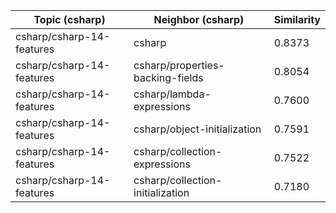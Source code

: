 | Topic (csharp) | Neighbor (csharp) | Similarity |
|-------------|-------------------|------------|
| csharp/csharp-14-features | csharp | 0.8373 |
| csharp/csharp-14-features | csharp/properties-backing-fields | 0.8054 |
| csharp/csharp-14-features | csharp/lambda-expressions | 0.7600 |
| csharp/csharp-14-features | csharp/object-initialization | 0.7591 |
| csharp/csharp-14-features | csharp/collection-expressions | 0.7522 |
| csharp/csharp-14-features | csharp/collection-initialization | 0.7180 |
